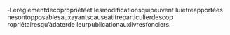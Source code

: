 ‐Lerèglementdecopropriétéet lesmodificationsquipeuvent luiêtreapportées nesontopposablesauxayantscauseàtitreparticulierdescop ropriétairesqu’àdaterde leurpublicationauxlivresfonciers.